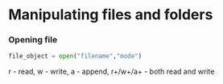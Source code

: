 # Manipulating files and folders
### Opening file
```python
file_object = open("filename","mode")
```
r - read, w - write, a - append, r+/w+/a+ - both read and write
### 
